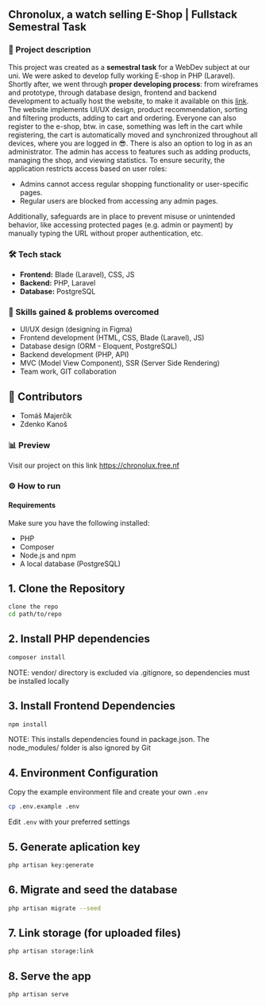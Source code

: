 ## Chronolux, a watch selling E-Shop | Fullstack Semestral Task  

### 📝 Project description
This project was created as a **semestral task** for a WebDev subject at our uni. We were asked to develop fully working E-shop in PHP (Laravel). Shortly after, we went through **proper developing process**: from wireframes and prototype, through database design, frontend and backend development to actually host the website, to make it available on this [link](https://chronolux.free.nf). The website implements UI/UX design, product recommendation, sorting and filtering products, adding to cart and ordering. 
Everyone can also register to the e-shop, btw. in case, something was left in the cart while registering, the cart is automatically moved and synchronized throughout all devices, where you are logged in 😎. There is also an option to log in as an administrator. The admin has access to features such as adding products, managing the shop, and viewing statistics.
To ensure security, the application restricts access based on user roles:
- Admins cannot access regular shopping functionality or user-specific pages.
- Regular users are blocked from accessing any admin pages.

Additionally, safeguards are in place to prevent misuse or unintended behavior, like accessing protected pages (e.g. admin or payment) by manually typing the URL without proper authentication, etc.

### 🛠️ Tech stack
- **Frontend:** Blade (Laravel), CSS, JS
- **Backend:** PHP, Laravel  
- **Database:** PostgreSQL

### 🌱 Skills gained & problems overcomed
- UI/UX design (designing in Figma)
- Frontend development (HTML, CSS, Blade (Laravel), JS)
- Database design (ORM - Eloquent, PostgreSQL)
- Backend development (PHP, API)
- MVC (Model View Component), SSR (Server Side Rendering)
- Team work, GIT collaboration

## 🚀 Contributors
- Tomáš Majerčík
- Zdenko Kanoš

### 📊 Preview
Visit our project on this link https://chronolux.free.nf


### ⚙️ How to run
#### Requirements

Make sure you have the following installed:

- PHP
- Composer
- Node.js and npm
- A local database (PostgreSQL)

## 1. Clone the Repository
```bash
clone the repo
cd path/to/repo
```

## 2. Install PHP dependencies
```bash
composer install
```
NOTE: vendor/ directory is excluded via .gitignore, so dependencies must be installed locally

## 3. Install Frontend Dependencies
```bash
npm install
```
NOTE: This installs dependencies found in package.json. The node_modules/ folder is also ignored by Git

## 4. Environment Configuration
Copy the example environment file and create your own `.env`
```bash
cp .env.example .env
```
Edit `.env` with your preferred settings

## 5. Generate aplication key
```bash
php artisan key:generate
```

## 6. Migrate and seed the database
```bash
php artisan migrate --seed
```

## 7. Link storage (for uploaded files)
```bash
php artisan storage:link
```

## 8. Serve the app
```bash
php artisan serve
```
